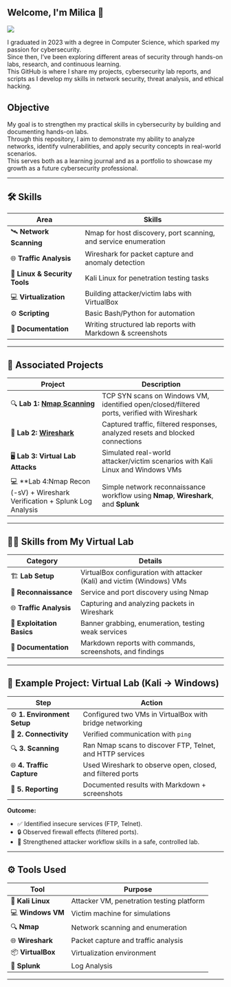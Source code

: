 ## Welcome, I'm Milica 👋
<a href="www.linkedin.com/in/milica-miljkovic-3ba74a158"><img src="https://img.shields.io/badge/-LinkedIn-0072b1?&style=for-the-badge&logo=linkedin&logoColor=white" /></a>

I graduated in 2023 with a degree in Computer Science, which sparked my passion for cybersecurity.  
Since then, I’ve been exploring different areas of security through hands-on labs, research, and continuous learning.  
This GitHub is where I share my projects, cybersecurity lab reports, and scripts as I develop my skills in network security, threat analysis, and ethical hacking.

## Objective

My goal is to strengthen my practical skills in cybersecurity by building and documenting hands-on labs.  
Through this repository, I aim to demonstrate my ability to analyze networks, identify vulnerabilities, and apply security concepts in real-world scenarios.  
This serves both as a learning journal and as a portfolio to showcase my growth as a future cybersecurity professional.

---

## 🛠 Skills

| Area                         | Skills                                                                 |
|-------------------------------|------------------------------------------------------------------------|
| 🛰️ **Network Scanning**       | Nmap for host discovery, port scanning, and service enumeration         |
| 🌐 **Traffic Analysis**       | Wireshark for packet capture and anomaly detection                     |
| 🐧 **Linux & Security Tools** | Kali Linux for penetration testing tasks                               |
| 💻 **Virtualization**         | Building attacker/victim labs with VirtualBox                          |
| ⚙️ **Scripting**              | Basic Bash/Python for automation                                       |
| 📝 **Documentation**          | Writing structured lab reports with Markdown & screenshots             |

---

## 📂 Associated Projects

| Project               | Description                                                                 |
|------------------------|-----------------------------------------------------------------------------|
| 🔍 **Lab 1: <a href="https://github.com/MiljkovicMilica/Nmap-Wireshark-Lab">Nmap Scanning</a>**      | TCP SYN scans on Windows VM, identified open/closed/filtered ports, verified with Wireshark |
| 📡 **Lab 2: <a href="https://github.com/MiljkovicMilica/Nmap-Wireshark-Lab">Wireshark</a>** | Captured traffic, filtered responses, analyzed resets and blocked connections              |
| 🖥️ **Lab 3: Virtual Lab Attacks**| Simulated real-world attacker/victim scenarios with Kali Linux and Windows VMs             |
| 💻 **Lab 4:Nmap Recon (-sV) + Wireshark Verification + Splunk Log Analysis | Simple network reconnaissance workflow using **Nmap**, **Wireshark**, and **Splunk**|
---

## 👩‍💻 Skills from My Virtual Lab

| Category                 | Details                                                                 |
|---------------------------|-------------------------------------------------------------------------|
| 🏗️ **Lab Setup**           | VirtualBox configuration with attacker (Kali) and victim (Windows) VMs |
| 🔎 **Reconnaissance**      | Service and port discovery using Nmap                                  |
| 🌐 **Traffic Analysis**    | Capturing and analyzing packets in Wireshark                           |
| 🎯 **Exploitation Basics** | Banner grabbing, enumeration, testing weak services                    |
| 📝 **Documentation**       | Markdown reports with commands, screenshots, and findings              |

---

## 📝 Example Project: Virtual Lab (Kali → Windows) 

| Step                   | Action                                                                 |
|-------------------------|------------------------------------------------------------------------|
| ⚙️ **1. Environment Setup** | Configured two VMs in VirtualBox with bridge networking                |
| 📶 **2. Connectivity**      | Verified communication with `ping`                                    |
| 🔍 **3. Scanning**          | Ran Nmap scans to discover FTP, Telnet, and HTTP services             |
| 🌐 **4. Traffic Capture**   | Used Wireshark to observe open, closed, and filtered ports             |
| 📝 **5. Reporting**         | Documented results with Markdown + screenshots                        |

**Outcome:**  
- ✅ Identified insecure services (FTP, Telnet).  
- 🔒 Observed firewall effects (filtered ports).  
- 🚀 Strengthened attacker workflow skills in a safe, controlled lab.  

---

## ⚙️ Tools Used

| Tool           | Purpose                                  |
|----------------|------------------------------------------|
| 🐧 **Kali Linux** | Attacker VM, penetration testing platform |
| 💻 **Windows VM** | Victim machine for simulations           |
| 🔍 **Nmap**       | Network scanning and enumeration         |
| 🌐 **Wireshark**  | Packet capture and traffic analysis      |
| 📦 **VirtualBox** | Virtualization environment               |
| 🔎 **Splunk**      | Log Analysis                            |

---
